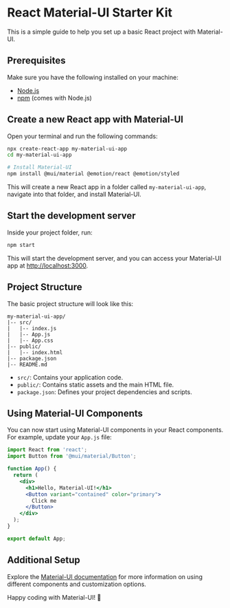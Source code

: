 # React Material-UI Starter Kit

This is a simple guide to help you set up a basic React project with Material-UI.

## Prerequisites

Make sure you have the following installed on your machine:

- [Node.js](https://nodejs.org/)
- [npm](https://www.npmjs.com/) (comes with Node.js)

## Create a new React app with Material-UI

Open your terminal and run the following commands:

```bash
npx create-react-app my-material-ui-app
cd my-material-ui-app

# Install Material-UI
npm install @mui/material @emotion/react @emotion/styled
```

This will create a new React app in a folder called `my-material-ui-app`, navigate into that folder, and install Material-UI.

## Start the development server

Inside your project folder, run:

```bash
npm start
```

This will start the development server, and you can access your Material-UI app at [http://localhost:3000](http://localhost:3000).

## Project Structure

The basic project structure will look like this:

```
my-material-ui-app/
|-- src/
|   |-- index.js
|   |-- App.js
|   |-- App.css
|-- public/
|   |-- index.html
|-- package.json
|-- README.md
```

- `src/`: Contains your application code.
- `public/`: Contains static assets and the main HTML file.
- `package.json`: Defines your project dependencies and scripts.

## Using Material-UI Components

You can now start using Material-UI components in your React components. For example, update your `App.js` file:

```jsx
import React from 'react';
import Button from '@mui/material/Button';

function App() {
  return (
    <div>
      <h1>Hello, Material-UI!</h1>
      <Button variant="contained" color="primary">
        Click me
      </Button>
    </div>
  );
}

export default App;
```

## Additional Setup

Explore the [Material-UI documentation](https://mui.com/) for more information on using different components and customization options.

Happy coding with Material-UI! 🎨
